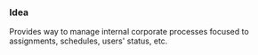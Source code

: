 ﻿### Idea
Provides way to manage internal corporate processes focused to assignments, schedules, users' status, etc.